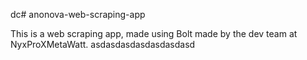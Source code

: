dc# anonova-web-scraping-app

This is a web scraping app, made using Bolt made by the dev team at NyxProXMetaWatt.
asdasdasdasdasdasdasd
